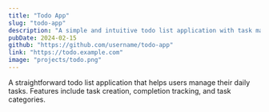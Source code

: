 ```yaml
---
title: "Todo App"
slug: "todo-app"
description: "A simple and intuitive todo list application with task management features and a clean user interface."
pubDate: 2024-02-15
github: "https://github.com/username/todo-app"
link: "https://todo.example.com"
image: "projects/todo.png"
---
```


A straightforward todo list application that helps users manage their daily tasks. Features include task creation, completion tracking, and task categories.
